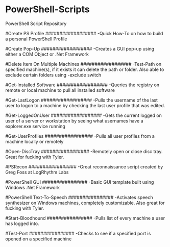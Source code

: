 # PowerShell-Scripts
PowerShell Script Repository 

#Create PS Profile
##################
  -Quick How-To on how to build a personal PowerShell Profile

#Create Pop-Up
##################
  -Creates a GUI pop-up using either a COM Object or .Net Framework

#Delete Item On Multiple Machines
##################
  -Test-Path on specified machine(s), if it exists it can delete the path or folder.  Also able to exclude certain folders using -exclude switch

#Get-Installed Software
##################
  -Queries the registry on remote or local machine to pull all installed software
  
#Get-LastLogon
##################
  -Pulls the username of the last user to logon to a machine by checking the last user profile that was edited.

#Get-LoggedOnUser
##################
  -Gets the current logged on user of a server or workstation by seeing what usernames have a explorer.exe service running

#Get-UserProfiles
#################
  -Pulls all user profiles from a machine locally or remotely
  
#Open-DiscTray
#################
  -Remotely open or close disc tray.  Great for fucking with Tyler.
  
#PSRecon
#################
  -Great reconnaissance script created by Greg Foss at LogRhythm Labs

#PowerShell GUI
################
  -Basic GUI template built using Windows .Net Framework

#PowerShell Text-To-Speech
################
  -Activates speech synthesizer on Windows machines, completely customizable.  Also great for fucking with Tyler.

#Start-Bloodhound
################
  -Pulls list of every machine a user has logged into.

#Test-Port
################
  -Checks to see if a specified port is opened on a specified machine
